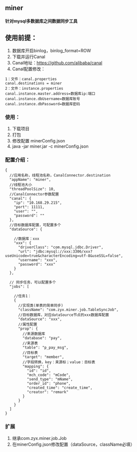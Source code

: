 ## miner

#### 针对mysql多数据库之间数据同步工具

## 使用前提：
1. 数据库开启binlog，binlog_format=ROW
2. 下载并运行Canal
3. Canal地址：https://github.com/alibaba/canal
4. Canal配置修改：
```
1：文件：canal.properties
canal.destinations = miner
2：文件：instance.properties
canal.instance.master.address=数据库ip:端口
canal.instance.dbUsername=数据库账号
canal.instance.dbPassword=数据库密码
```

### 使用：
1. 下载项目
2. 打包
3. 修改配置 minerConfig.json
4. java -jar miner.jar -c minerConfig.json

### 配置介绍：
```
{
  //应用名称，线程池名称，CanalConnector.destination
  "appName": "miner",
  //线程池大小
  "threadPoolSize": 10,
  //CanalConnector参数配置
  "canal": {
    "ip": "10.168.29.215",
    "port": 11111,
    "user": "",
    "password": ""
  },
  //目标数据库配置，可配置多个
  "dataSource": {
  
    //数据库：xxx
    "xxx": {
      "driverClass": "com.mysql.jdbc.Driver",
      "url": "jdbc:mysql://xxx:3306/xxx?useUnicode=true&characterEncoding=utf-8&useSSL=false",
      "username": "xxx",
      "password": "xxx"
    }
  },
  
  // 同步任务，可以配置多个
  "jobs": [
    
    //任务1：
    {
      //实现类(单表的简单同步)
      "className": "com.zyx.miner.job.TableSyncJob",
      //目标数据库，对应dataSource节点的xxx数据库配置
      "dataSource": "xxx",
      //属性配置
      "prop": {
        //来源数据库
        "database": "pay",
        //来源表
        "table": "p_pay_msg",
        //目标表
        "target": "member",
        //字段转换，key：来源标；value：目标表
        "mapping": {
          "id": "id",
          "mch_code": "mCode",
          "send_type": "mName",
          "order_id": "phone",
          "created_time": "create_time",
          "creator": "remark"
        }
      }
    }
  ]
}
```

### 扩展
1. 继承com.zyx.miner.job.Job
2. 在minerConfig.json修改配置（dataSource，className必填）